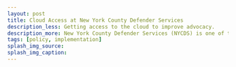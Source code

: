 ```yaml
---
layout: post
title: Cloud Access at New York County Defender Services
description_less: Getting access to the cloud to improve advocacy.
description_more: New York County Defender Services (NYCDS) is one of three public defenders in Manhattan. To give the best advocacy possible, NYCDS attorneys work closely with social workers, investigators, immigration specialists, and others. However, NYCDS’ tech infrastructure was making collaboration cumbersome and prone to error.
tags: [policy, implementation]
splash_img_source: 
splash_img_caption: 
---
```

